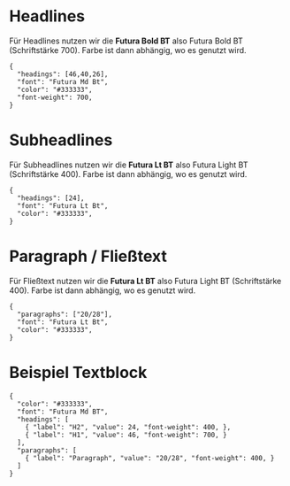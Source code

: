 # Headlines

Für Headlines nutzen wir die **Futura Bold BT** also Futura Bold BT (Schriftstärke 700).
Farbe ist dann abhängig, wo es genutzt wird.

```type
{
  "headings": [46,40,26],
  "font": "Futura Md Bt",
  "color": "#333333",
  "font-weight": 700,
}
```

# Subheadlines

Für Subheadlines nutzen wir die **Futura Lt BT** also Futura Light BT (Schriftstärke 400).
Farbe ist dann abhängig, wo es genutzt wird.

```type
{
  "headings": [24],
  "font": "Futura Lt Bt",
  "color": "#333333",
}
```
# Paragraph / Fließtext

Für Fließtext nutzen wir die **Futura Lt BT** also Futura Light BT (Schriftstärke 400).
Farbe ist dann abhängig, wo es genutzt wird.

```type
{
  "paragraphs": ["20/28"],
  "font": "Futura Lt Bt",
  "color": "#333333",
}
```

# Beispiel Textblock

```type
{
  "color": "#333333",
  "font": "Futura Md BT",
  "headings": [
    { "label": "H2", "value": 24, "font-weight": 400, },
    { "label": "H1", "value": 46, "font-weight": 700, }
  ],
  "paragraphs": [
    { "label": "Paragraph", "value": "20/28", "font-weight": 400, }
  ]
}
```